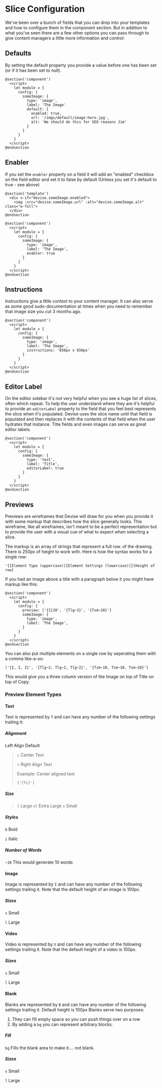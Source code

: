# Slice Configuration

We've been over a bunch of fields that you can drop into your templates and how to configure them in the component section. But in addition to what you've seen there are a few other options you can pass through to give content managers a little more information and control:

## Defaults

By setting the default property you provide a value before one has been set (or if it has been set to null).

```
@section('component')
  <script>
    let module = {
      config: {
        someImage: {
          type: 'image',
          label: 'The Image'
          default: {
            enabled: true,
            url: '/imgs/default/image-hero.jpg',
            alt: 'We should do this for SEO reasons Jim'
          }
        }
      }
    }
  </script>
@endsection
```

## Enabler

If you set the `enabler` property on a field it will add an "enabled" checkbox on the field editor and set it to false by default (Unless you set it's default to true - see above)

```
@section('template')
  <div v-if="devise.someImage.enabled">
    <img :src="devise.someImage.url" :alt="devise.someImage.alt" class="w-full">
  </div>
@endsection

@section('component')
  <script>
    let module = {
      config: {
        someImage: {
          type: 'image',
          label: 'The Image',
          enabler: true
        }
      }
    }
  </script>
@endsection
```

## Instructions

Instructions give a little context to your content manager. It can also serve as some good sudo-documentation at times when you need to remember that image size you cut 3 months ago.

```
@section('component')
  <script>
    let module = {
      config: {
        someImage: {
          type: 'image',
          label: 'The Image',
          instructions: '650px x 650px'
        }
      }
    }
  </script>
@endsection
```

## Editor Label

On the editor sidebar it's not very helpful when you see a huge list of slices, often which repeat. To help the user understand where they are it's helpful to provide an `editorLabel` property to the field that you feel best represents the slice when it's populated. Devise uses the slice name until that field is populated and then replaces it with the contents of that field when the user hydrates that instance. Title fields and even images can serve as great editor labels.

```
@section('component')
  <script>
    let module = {
      config: {
        someImage: {
          type: 'text',
          label: 'Title',
          editorLabel: true
        }
      }
    }
  </script>
@endsection
```

## Previews

Previews are wireframes that Devise will draw for you when you provide it with some markup that describes how the slice generally looks. This wireframe, like all wireframes, isn't meant to be a perfect representation but to provide the user with a visual cue of what to expect when selecting a slice.

The markup is an array of strings that represent a full row. of the drawing. There is 250px of height to work with. Here is how the syntax works for a single row:

`'{[Element Type (uppercase)][Element Settings (lowercase)]}[Height of row]`

If you had an image above a title with a paragraph below it you might have markup like this:

```
@section('component')
  <script>
    let module = {
      config: {
        preview: ['{I}20', '{Tlg~3}', '{Tsm~20}']
        someImage: {
          type: 'image',
          label: 'The Image',
        }
      }
    }
  </script>
@endsection
```

You can also put multiple elements on a single row by seperating them with a comma like-a-so:

`['{I, I, I}', '{Tlg~2, Tlg~2, Tlg~2}', '{Tsm~10, Tsm~10, Tsm~10}']`

This would give you a three column version of the Image on top of Title on top of Copy.

### Preview Element Types

#### Text

Text is represented by `T` and can have any number of the following settings trailing it:

##### Alignment

Left Align Default

> `c` Center Text
>
> `r` Right Align Text
>
> Example: Center aligned text
>
> `['{Tc}']`

##### Size

> `l` Large
> `xl` Extra Large
> `s` Small

##### Styles

`b` Bold

`i` Italic

##### Number of Words

`~10` This would generate 10 words

#### Image

Image is represented by `I` and can have any number of the following settings trailing it. Note that the default height of an image is 100px.

##### Sizes

`s` Small

`l` Large

#### Video

Video is represented by `V` and can have any number of the following settings trailing it. Note that the default height of a video is 100px.

##### Sizes

`s` Small

`l` Large

#### Blank

Blanks are represented by `B` and can have any number of the following settings trailing it. Default height is 100px Blanks serve two purposes:

1. They can fill empty space so you can push things over on a row
2. By adding a `bg` you can represent arbitrary blocks.

##### Fill

`bg` Fills the blank area to make it.... not blank.

##### Sizes

`s` Small

`l` Large
